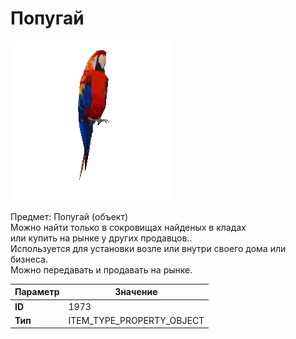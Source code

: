 # Попугай

![Item Image](../img/1973.webp?raw=true)

Предмет: Попугай (объект)<br>Можно найти только в сокровищах найденых в кладах<br>или купить на рынке у других продавцов..<br>Используется для установки возле или внутри своего дома или бизнеса.<br>Можно передавать и продавать на рынке.


| Параметр | Значение |
|----------|----------|
| **ID** | 1973 |
| **Тип** | ITEM_TYPE_PROPERTY_OBJECT |

